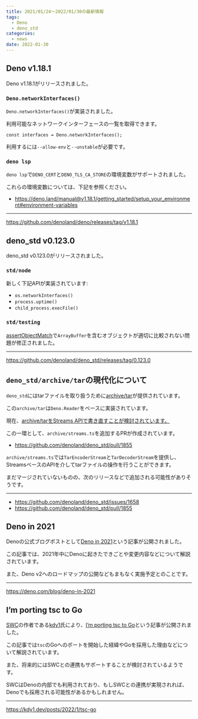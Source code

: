 ```yaml
---
title: 2021/01/24〜2022/01/30の最新情報
tags:
  - Deno
  - deno_std
categories:
  - news
date: 2022-01-30
---
```


## Deno v1.18.1

Deno v1.18.1がリリースされました。

### `Deno.networkInterfaces()`

`Deno.networkInterfaces()`が実装されました。

利用可能なネットワークインターフェースの一覧を取得できます。

```tsx
const interfaces = Deno.networkInterfaces();
```

利用するには`--allow-env`と`--unstable`が必要です。

### `deno lsp`

`deno lsp`で`DENO_CERT`と`DENO_TLS_CA_STORE`の環境変数がサポートされました。

これらの環境変数については、下記を参照ください。

- https://deno.land/manual@v1.18.1/getting_started/setup_your_environment#environment-variables

---

https://github.com/denoland/deno/releases/tag/v1.18.1

## deno_std v0.123.0

deno_std v0.123.0がリリースされました。

### `std/node`

新しく下記APIが実装されています:

- `os.networkInterfaces()`
- `process.uptime()`
- `child_process.execFile()`

### `std/testing`

[assertObjectMatch](https://doc.deno.land/https://deno.land/std@0.123.0/testing/asserts.ts/~/assertObjectMatch)で`ArrayBuffer`を含むオブジェクトが適切に比較されない問題が修正されました。

---

https://github.com/denoland/deno_std/releases/tag/0.123.0

## `deno_std/archive/tar`の現代化について

`deno_std`にはtarファイルを取り扱うために[archive/tar](https://doc.deno.land/https://deno.land/std@0.123.0/archive/tar.ts)が提供されています。

この`archive/tar`は`Deno.Reader`をベースに実装されています。

現在、[archive/tarをStreams APIで書き直すことが検討されています。](https://github.com/denoland/deno_std/issues/1658)

この一環として、`archive/streams.ts`を追加するPRが作成されています。

- https://github.com/denoland/deno_std/pull/1855

`archive/streams.ts`では`TarEncoderStream`と`TarDecoderStream`を提供し、StreamsベースのAPIを介してtarファイルの操作を行うことができます。

まだマージされていないものの、次のリリースなどで追加される可能性がありそうです。

---

- https://github.com/denoland/deno_std/issues/1658
- https://github.com/denoland/deno_std/pull/1855

## Deno in 2021

Denoの公式ブログポストとして[Deno in 2021](https://deno.com/blog/deno-in-2021)という記事が公開されました。

この記事では、2021年中にDenoに起きたできごとや変更内容などについて解説されています。

また、Deno v2へのロードマップの公開などもまもなく実施予定とのことです。

---

https://deno.com/blog/deno-in-2021

## I’m porting tsc to Go

[SWC](https://swc.rs/)の作者である[kdy1](https://github.com/kdy1)氏により、[I’m porting tsc to Go](https://kdy1.dev/posts/2022/1/tsc-go)という記事が公開されました。

この記事では`tsc`のGoへのポートを開始した経緯やGoを採用した理由などについて解説されています。

また、将来的にはSWCとの連携もサポートすることが検討されているようです。

SWCはDenoの内部でも利用されており、もしSWCとの連携が実現されれば、Denoでも採用される可能性があるかもしれません。

---

https://kdy1.dev/posts/2022/1/tsc-go

